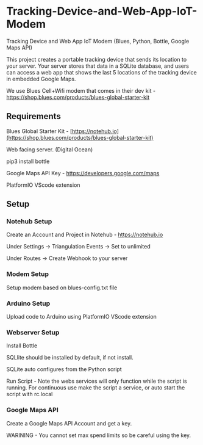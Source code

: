 # Tracking-Device-and-Web-App-IoT-Modem
Tracking Device and Web App IoT Modem (Blues, Python, Bottle, Google Maps API)

This project creates a portable tracking device that sends its location to your server.  Your server stores that data in a SQLite database, and users can access a web app that shows the last 5 locations of the tracking device in embedded Google Maps.

We use Blues Cell+Wifi modem that comes in their dev kit - https://shop.blues.com/products/blues-global-starter-kit

## Requirements

Blues Global Starter Kit - [https://notehub.io](https://shop.blues.com/products/blues-global-starter-kit)

Web facing server. (Digital Ocean)

pip3 install bottle

Google Maps API Key - https://developers.google.com/maps

PlatformIO VScode extension


## Setup

### Notehub Setup

Create an Account and Project in Notehub - https://notehub.io

Under Settings -> Triangulation Events -> Set to unlimited

Under Routes -> Create Webhook to your server

### Modem Setup

Setup modem based on blues-config.txt file

### Arduino Setup

Upload code to Arduino using PlatformIO VScode extension

### Webserver Setup

Install Bottle

SQLlite should be installed by default, if not install.

SQLite auto configures from the Python script

Run Script - Note the webs services will only function while the script is running.  For continuous use make the script a service, or auto start the script with rc.local

### Google Maps API

Create a Google Maps API Account and get a key.

WARINING - You cannot set max spend limits so be careful using the key.
